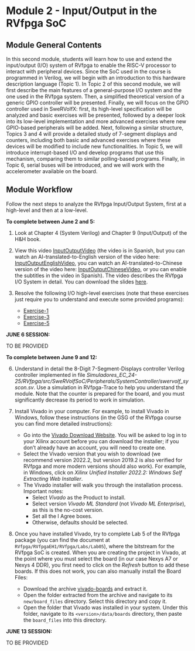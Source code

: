 # Module 2 - Input/Output in the RVfpga SoC

## Module General Contents
In this second module, students will learn how to use and extend the input/output (I/O) system of RVfpga to enable the RISC-V processor to interact with peripheral devices. Since the SoC used in the course is programmed in Verilog, we will begin with an introduction to this hardware description language (Topic 1).
In Topic 2 of this second module, we will first describe the main features of a general-purpose I/O system and the one used in the RVfpga system. Then, a simplified theoretical version of a generic GPIO controller will be presented. Finally, we will focus on the GPIO controller used in SweRVolfX: first, its high-level specification will be analyzed and basic exercises will be presented, followed by a deeper look into its low-level implementation and more advanced exercises where new GPIO-based peripherals will be added.
Next, following a similar structure, Topics 3 and 4 will provide a detailed study of 7-segment displays and counters, including both basic and advanced exercises where these devices will be modified to include new functionalities.
In Topic 5, we will introduce interrupt-based I/O and develop programs that use this mechanism, comparing them to similar polling-based programs.
Finally, in Topic 6, serial buses will be introduced, and we will work with the accelerometer available on the board.

## Module Workflow
Follow the next steps to analyze the RVfpga Input/Output System, first at a high-level and then at a low-level.

**To complete between June 2 and 5:**

1. Look at Chapter 4 (System Verilog) and Chapter 9 (Input/Output) of the H&H book.

2. View this video [InputOutputVideo](https://www.youtube.com/watch?v=8fK-CoEbo0Y) (the video is in Spanish, but you can watch an AI-translated-to-English version of the video here: [InputOutputEnglishVideo](https://www.youtube.com/watch?v=oIRFxQEBNAc), you can watch an AI-translated-to-Chinese version of the video here: [InputOutputChineseVideo](https://www.youtube.com/watch?v=gG0HSeJ9ew8), or you can enable the subtitles in the video in Spanish). The video describes the RVfpga I/O System in detail. You can download the slides [here](https://drive.google.com/file/d/1Fv4-I8DwISdqqDpol4i_BMZNzK4QmpOe/view?usp=sharing).

3. Resolve the following I/O high-level exercises (note that these exercises just require you to understand and execute some provided programs):
   * [Exercise-1](https://github.com/artecs-group/RVfpga-sim-addons/tree/main/Computer_Organization/Lab4#exercise-1)
   * [Exercise-3](https://github.com/artecs-group/RVfpga-sim-addons/tree/main/Computer_Organization/Lab4#exercise-3)
   * [Exercise-5](https://github.com/artecs-group/RVfpga-sim-addons/tree/main/Computer_Organization/Lab4#exercise-5)

**JUNE 6 SESSION:**

TO BE PROVIDED

<!--
4. Complete the following exercises:
   * [Exercise-2](https://github.com/artecs-group/RVfpga-sim-addons/tree/main/Computer_Organization/Lab4#exercise-2)
   * [Exercise-4](https://github.com/artecs-group/RVfpga-sim-addons/tree/main/Computer_Organization/Lab4#exercise-4)
   * [Exercise-6](https://github.com/artecs-group/RVfpga-sim-addons/tree/main/Computer_Organization/Lab4#exercise-6)
   * [Exercise-7](https://github.com/artecs-group/RVfpga-sim-addons/tree/main/Computer_Organization/Lab4#exercise-7)

5. If you want to continue practicing after completing the proposed exercises, you can find more exercises in [RVfpga](https://university.imgtec.com/rvfpga-el2-v3-0-english-downloads-page/) labs 5 to 10. For example, you can try to complete the following exercises:
   * Exercise 1 of ```RVfpga/RVfpgaEH1/RVfpga/Labs/Lab08/RVfpga_Lab08.pdf```.
   * Exercise 1 of ```RVfpga/RVfpgaEH1/RVfpga/Labs/Lab09/RVfpga_Lab09.pdf```.
   * Exercise 1 of ```RVfpga/RVfpgaEH1/RVfpga/Labs/Lab10/RVfpga_Lab10.pdf```.
-->

**To complete between June 9 and 12:**

6. Understand in detail the 8-Digit 7-Segment-Displays controller Verilog controller implemented in file *Simuladores_EC_24-25/RVfpga/src/SweRVolfSoC/Peripherals/SystemController/swervolf_syscon.sv*. Use a simulation in RVfpga-Trace to help you understand the module. Note that the counter is prepared for the board, and you must significantly decrease its period to work in simulation.

7. Install Vivado in your computer. For example, to install Vivado in Windows, follow these instructions (in the GSG of the RVfpga course you can find more detailed instructions):
    * Go into the [Vivado Download Website](https://www.xilinx.com/support/download/index.html/content/xilinx/en/downloadNav/vivado-design-tools/archive.html). You will be asked to log in to your Xilinx account before you can download the installer; if you don’t already have an account, you will need to create one.
    * Select the Vivado version that you wish to download (we recommend version 2022.2, but version 2019.2 is also verified for RVfpga and more modern versions should also work). For example, in Windows, click on *Xilinx Unified Installer 2022.2: Windows Self Extracting Web Installer*.
    * The Vivado installer will walk you through the installation process. Important notes:
      * Select *Vivado* as the Product to install.
      * Select version *Vivado ML Standard* (not *Vivado ML Enterprise*), as this is the no-cost version.
      * Set all the I Agree boxes.
      * Otherwise, defaults should be selected.

8. Once you have installed Vivado, try to complete Lab 5 of the RVfpga package (you can find the document at ```RVfpga/RVfpgaEH1/RVfpga/Labs/Lab05```), where the bitstream for the RVfpga SoC is created. When you are creating the project in Vivado, at the point where you must select the board (in our case Nexys A7 or Nexys 4 DDR), you first need to click on the *Refresh* button to add these boards. If this does not work, you can also manually install the Board Files:
    * Download the archive [vivado-boards](https://github.com/Digilent/vivado-boards/archive/master.zip?_ga=2.158467251.828100773.1587959567-2022567073.1577108610) and extract it.
    * Open the folder extracted from the archive and navigate to its ```new/board_files``` directory. Select this directory and copy it.
    * Open the folder that Vivado was installed in your system. Under this folder, navigate to its ```<version>/data/boards``` directory, then paste the ```board_files``` into this directory.

**JUNE 13 SESSION:**

TO BE PROVIDED

<!--
9. Complete the following exercises:
   * [Exercise-1_InputOutput_LowLevel](https://github.com/artecs-group/RVfpga-sim-addons/tree/main/Integrated_Systems_Architecture/Lab8#exercise-1).
   * [Exercise-2_InputOutput_LowLevel](https://github.com/artecs-group/RVfpga-sim-addons/tree/main/Integrated_Systems_Architecture/Lab8#exercise-2).
10. If you want to continue practicing after completing the proposed exercises, you can find more exercises in [RVfpga](https://university.imgtec.com/rvfpga-el2-v3-0-english-downloads-page/) labs 5 to 10. For example, you can try to complete the following exercises (the programs must be developed for VeeR EH1, but in this case we refer to the VeeR EL2 documentation, as it is more up-to-date and the instructions are identical for both cores):
   * Exercises 2 and 3 of ```RVfpga/RVfpgaEL2/RVfpga_NexysA7-DDR/Labs/Lab06/RVfpga_Lab06_VeeR-EL2_NexysA7-DDR.pdf```.
   * Exercises 2 and 3 of ```RVfpga/RVfpgaEL2/RVfpga_NexysA7-DDR/Labs/Lab08/RVfpga_Lab08_VeeR-EL2_NexysA7-DDR.pdf```.
   * Exercises 2 and 3 of ```RVfpga/RVfpgaEL2/RVfpga_NexysA7-DDR/Labs/Lab09/RVfpga_Lab09_VeeR-EL2_NexysA7-DDR.pdf```.

For example, you can look at Lab 6 (you can find the document at ```RVfpga/RVfpgaEL2/RVfpga_NexysA7-DDR/Labs/Lab06```), which extends the SoC with support to communicate with the buttons included in the Nexys A7 board, or at Lab 8 (you can find the document at ```RVfpga/RVfpgaEL2/RVfpga_NexysA7-DDR/Labs/Lab08```), which works with the PTC and specifically uses the PWM tri-color LED included in the Nexys A7 board.
-->
